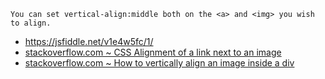     You can set vertical-align:middle both on the <a> and <img> you wish to align.
    
- https://jsfiddle.net/v1e4w5fc/1/
- [stackoverflow.com ~ CSS Alignment of a link next to an image](https://stackoverflow.com/a/11935659)
- [stackoverflow.com ~ How to vertically align an image inside a div](https://stackoverflow.com/a/7310398)
